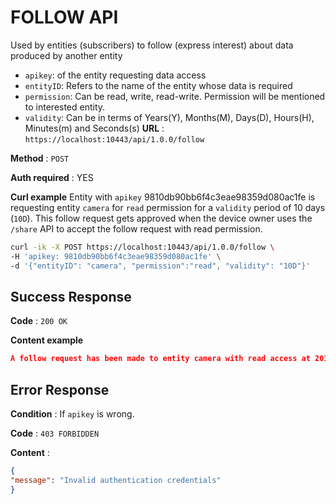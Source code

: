 # FOLLOW API

Used by entities (subscribers) to follow (express interest) about data produced by another entity
* `apikey`: of the entity requesting data access
* `entityID`: Refers to the name of the entity whose data is required
* `permission`: Can be read, write, read-write. Permission will be mentioned to interested entity.
* `validity`: Can be in terms of Years(Y), Months(M), Days(D), Hours(H), Minutes(m) and Seconds(s)
**URL** : `https://localhost:10443/api/1.0.0/follow`

**Method** : `POST`

**Auth required** : YES

**Curl example**
Entity with `apikey` 9810db90bb6f4c3eae98359d080ac1fe is requesting entity `camera` for `read` permission for a `validity` period of 10 days (`10D`). This follow request gets approved when the device owner uses the `/share` API to accept the follow request with read permission.

```bash
curl -ik -X POST https://localhost:10443/api/1.0.0/follow \
-H 'apikey: 9810db90bb6f4c3eae98359d080ac1fe' \
-d '{"entityID": "camera", "permission":"read", "validity": "10D"}'
```
## Success Response

**Code** : `200 OK`

**Content example**

```json
A follow request has been made to entity camera with read access at 2018-04-08 10:08:01 GMT.
```
## Error Response

**Condition** : If `apikey` is wrong.

**Code** : `403 FORBIDDEN`

**Content** :

```json
{
"message": "Invalid authentication credentials"
}
```
